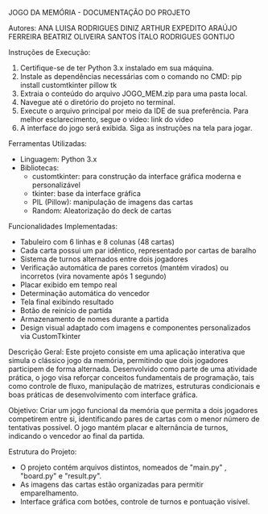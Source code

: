 JOGO DA MEMÓRIA - DOCUMENTAÇÃO DO PROJETO

Autores:
ANA LUISA RODRIGUES DINIZ
ARTHUR EXPEDITO ARAÚJO FERREIRA
BEATRIZ OLIVEIRA SANTOS
ÍTALO RODRIGUES GONTIJO

Instruções de Execução:
1. Certifique-se de ter Python 3.x instalado em sua máquina.
2. Instale as dependências necessárias com o comando no CMD:
   pip install customtkinter pillow tk
3. Extraia o conteúdo do arquivo JOGO_MEM.zip para uma pasta local.
4. Navegue até o diretório do projeto no terminal.
5. Execute o arquivo principal por meio da IDE de sua preferência. Para melhor esclarecimento, segue o vídeo:
   link do video
6. A interface do jogo será exibida. Siga as instruções na tela para jogar.

Ferramentas Utilizadas:
- Linguagem: Python 3.x
- Bibliotecas:
  - customtkinter: para construção da interface gráfica moderna e personalizável
  - tkinter: base da interface gráfica
  - PIL (Pillow): manipulação de imagens das cartas
  - Random: Aleatorização do deck de cartas


Funcionalidades Implementadas:
- Tabuleiro com 6 linhas e 8 colunas (48 cartas)
- Cada carta possui um par idêntico, representado por cartas de baralho
- Sistema de turnos alternados entre dois jogadores
- Verificação automática de pares corretos (mantém virados) ou incorretos (vira novamente após 1 segundo)
- Placar exibido em tempo real
- Determinação automática do vencedor
- Tela final exibindo resultado
- Botão de reinício de partida
- Armazenamento de nomes durante a partida
- Design visual adaptado com imagens e componentes personalizados via CustomTkinter

Descrição Geral:
Este projeto consiste em uma aplicação interativa que simula o clássico jogo da memória, permitindo que dois jogadores participem de forma alternada. Desenvolvido como parte de uma atividade prática, o jogo visa reforçar conceitos fundamentais de programação, tais como controle de fluxo, manipulação de matrizes, estruturas condicionais e boas práticas de desenvolvimento com interface gráfica.

Objetivo:
Criar um jogo funcional da memória que permita a dois jogadores competirem entre si, identificando pares de cartas com o menor número de tentativas possível. O jogo mantém placar e alternância de turnos, indicando o vencedor ao final da partida.

Estrutura do Projeto:
- O projeto contém arquivos distintos, nomeados de "main.py" , "board.py" e "result.py".
- As imagens das cartas estão organizadas para permitir emparelhamento.
- Interface gráfica com botões, controle de turnos e pontuação visível.
